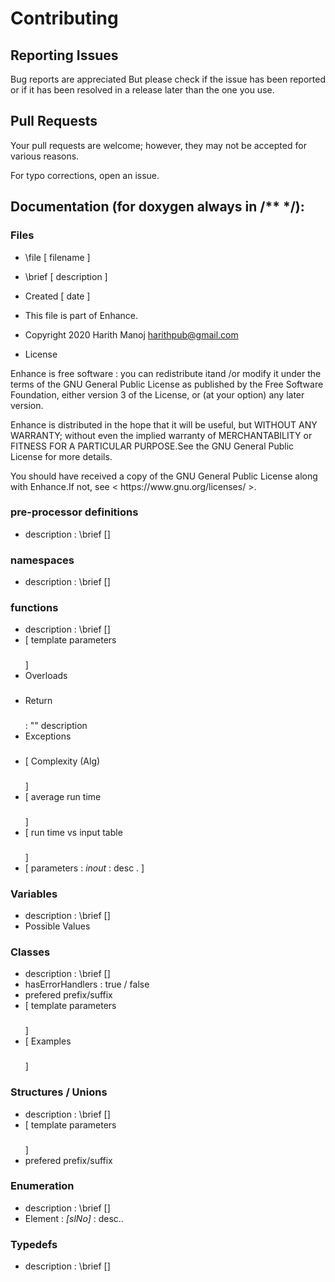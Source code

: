 # Contributing

## Reporting Issues

Bug reports are appreciated But please check if the issue has been reported or if it has been resolved in a release later than the one you use.


## Pull Requests

Your pull requests are welcome; however, they may not be accepted for various reasons. 

For typo corrections, open an issue.

## Documentation (for doxygen always in /** */):

### Files


* \file [ filename ]

* \brief [ description ]

* Created [ date ]
		
* This file is part of Enhance.

* Copyright 2020 Harith Manoj <harithpub@gmail.com>

* License 
<p>
Enhance is free software : you can redistribute itand /or modify
it under the terms of the GNU General Public License as published by
the Free Software Foundation, either version 3 of the License, or
(at your option) any later version.
</p>
<p>
Enhance is distributed in the hope that it will be useful,
but WITHOUT ANY WARRANTY; without even the implied warranty of
MERCHANTABILITY or FITNESS FOR A PARTICULAR PURPOSE.See the
GNU General Public License for more details.
</p>
<p>
You should have received a copy of the GNU General Public License
along with Enhance.If not, see < https://www.gnu.org/licenses/ >.
</p>


### pre-processor definitions

* description                          : \brief []

### namespaces

* description                          : \brief []

### functions

* description                          : \brief []
* [ template parameters      <h3></h3> ]
* Overloads		     <h3></h3>
* Return		     <h3> </h3>     : "" description
* Exceptions		     <h3></h3>
* [ Complexity (Alg)	     <h3></h3> ]
* [ average run time	     <h3></h3>]
* [ run time vs input table  <h3></h3> ]
* [ parameters		    : <i>inout</i> : desc .  ]

### Variables

* description                          : \brief []
* Possible Values                      

### Classes

* description                          : \brief []
* hasErrorHandlers                     : true / false
* prefered prefix/suffix 
* [ template parameters      <h3></h3> ]
* [ Examples <h3></h3>				  ]

### Structures / Unions

* description                          : \brief []
* [ template parameters      <h3></h3> ]
* prefered prefix/suffix           

### Enumeration

* description                          : \brief []
* Element                              : <i>[slNo]</i> : desc.. 

### Typedefs

* description                          : \brief []

